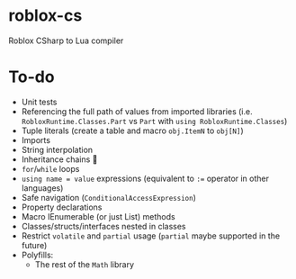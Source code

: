 ﻿# roblox-cs

Roblox CSharp to Lua compiler

# To-do
- Unit tests
- Referencing the full path of values from imported libraries (i.e. `RobloxRuntime.Classes.Part` vs `Part` with `using RobloxRuntime.Classes`)
- Tuple literals (create a table and macro `obj.ItemN` to `obj[N]`)
- Imports
- String interpolation
- Inheritance chains 🤮
- `for`/`while` loops
- `using name = value` expressions (equivalent to `:=` operator in other languages)
- Safe navigation (`ConditionalAccessExpression`)
- Property declarations
- Macro IEnumerable<T> (or just List<T>) methods
- Classes/structs/interfaces nested in classes
- Restrict `volatile` and `partial` usage (`partial` maybe supported in the future)
- Polyfills:
	- The rest of the `Math` library